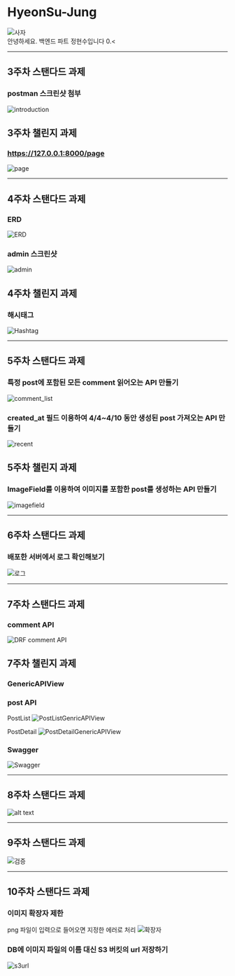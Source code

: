 # HyeonSu-Jung

![사자](image.png)   
안녕하세요. 백엔드 파트 정현수입니다 0.<

      
---
   
## 3주차 스탠다드 과제
### postman 스크린샷 첨부
![introduction](image-2.png)
   
   
## 3주차 챌린지 과제
### https://127.0.0.1:8000/page
![page](image-3.png)
    
    
---
   
## 4주차 스탠다드 과제
### ERD
![ERD](image-1.png)
   
### admin 스크린샷
![admin](image-4.png)
   

## 4주차 챌린지 과제
### 해시태그
![Hashtag](image-5.png)


---

## 5주차 스탠다드 과제
### 특정 post에 포함된 모든 comment 읽어오는 API 만들기
![comment_list](image-6.png)

### created_at 필드 이용하여 4/4~4/10 동안 생성된 post 가져오는 API 만들기
![recent](image-7.png)

## 5주차 챌린지 과제
### ImageField를 이용하여 이미지를 포함한 post를 생성하는 API 만들기
![imagefield](image-8.png)


---

## 6주차 스탠다드 과제
### 배포한 서버에서 로그 확인해보기
![로그](image-10.png)


---

## 7주차 스탠다드 과제
### comment API
![DRF comment API](image-11.png)

## 7주차 챌린지 과제
### GenericAPIView
### post API
PostList
![PostListGenricAPIView](image-12.png)

PostDetail
![PostDetailGenericAPIView](image-13.png)

### Swagger
![Swagger](image-14.png)


---
## 8주차 스탠다드 과제
![alt text](image-15.png)


---

## 9주차 스탠다드 과제
![검증](image-16.png)


---
## 10주차 스탠다드 과제
### 이미지 확장자 제한
png 파일이 입력으로 들어오면 지정한 에러로 처리
![확장자](image-17.png)

### DB에 이미지 파일의 이름 대신 S3 버킷의 url 저장하기
![s3url](image-18.png)